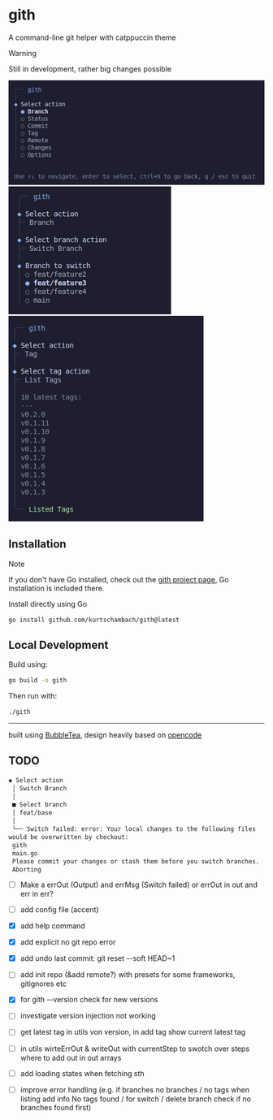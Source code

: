 # gith

A command-line git helper with catppuccin theme

> [!WARNING]
> Still in development, rather big changes possible

![](/assets/preview-actions.png)
![](/assets/preview-switch-branch.png)
![](/assets/preview-tags.png)

## Installation

> [!NOTE]
> If you don't have Go installed, check out the [gith project page](https://a3chron.vercel.app/projects/gith),
> Go installation is included there.

Install directly using Go

```bash
go install github.com/kurtschambach/gith@latest
```

## Local Development

Build using:

```bash
go build -o gith
```

Then run with:

```bash
./gith
```

---

built using [BubbleTea](https://github.com/charmbracelet/bubbletea), design heavily based on [opencode](https://github.com/opencode-ai/opencode)

## TODO

```
◆ Select action
 │ Switch Branch
 │
 ■ Select branch
 │ feat/base
 │
 ╰─╌ Switch failed: error: Your local changes to the following files would be overwritten by checkout:
 gith
 main.go
 Please commit your changes or stash them before you switch branches.
 Aborting
```

- [ ] Make a errOut (Output) and errMsg (Switch failed) or errOut in out and err in err?

- [ ] add config file (accent)

- [x] add help command

- [x] add explicit no git repo error

- [x] add undo last commit: git reset --soft HEAD~1

- [ ] add init repo (&add remote?) with presets for some frameworks, gitignores etc

- [x] for gith --version check for new versions

- [ ] investigate version injection not working

- [ ] get latest tag in utils von version, in add tag show current latest tag

- [ ] in utils wirteErrOut & writeOut with currentStep to swotch over steps where to add out in out arrays

- [ ] add loading states when fetching sth

- [ ] improve error handling (e.g. if branches no branches / no tags when listing add info No tags found / for switch / delete branch check if no branches found first)
